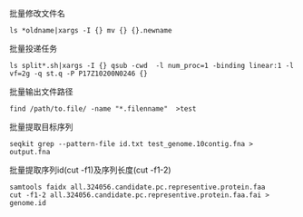 批量修改文件名
```
ls *oldname|xargs -I {} mv {} {}.newname
```

批量投递任务
```
ls split*.sh|xargs -I {} qsub -cwd  -l num_proc=1 -binding linear:1 -l vf=2g -q st.q -P P17Z10200N0246 {}
```

批量输出文件路径
```
find /path/to.file/ -name "*.filenname"  >test
```

批量提取目标序列
```
seqkit grep --pattern-file id.txt test_genome.10contig.fna > output.fna
```

批量提取序列id(cut -f1)及序列长度(cut -f1-2)
```
samtools faidx all.324056.candidate.pc.representive.protein.faa
cut -f1-2 all.324056.candidate.pc.representive.protein.faa.fai > genome.id
```
